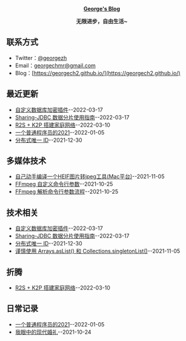 **<p align="center">[George's Blog](https://https://georgech2.github.io/)</p>**
**<p align="center">无限进步，自由生活~</p>**

## 联系方式
- Twitter：[@georgezh](https://twitter.com/georgezh5)
- Email：[georgechmr@gmail.com](georgechmr@gmail.com)
- Blog：[https://georgech2.github.io/](https://georgech2.github.io/)
## 最近更新
- [自定义数据库加密插件](https://github.com/GeorgeCh2/blog/issues/11)--2022-03-17
- [Sharing-JDBC 数据分片使用指南](https://github.com/GeorgeCh2/blog/issues/10)--2022-03-17
- [R2S + K2P 搭建家庭网络](https://github.com/GeorgeCh2/blog/issues/9)--2022-03-10
- [ 一个普通程序员的2021](https://github.com/GeorgeCh2/blog/issues/8)--2022-01-05
- [分布式唯一 ID](https://github.com/GeorgeCh2/blog/issues/7)--2021-12-30
## 多媒体技术
- [自己动手编译一个HEIF图片转jpeg工具(Mac平台)](https://github.com/GeorgeCh2/blog/issues/6)--2021-11-05
- [FFmpeg 自定义命令行参数](https://github.com/GeorgeCh2/blog/issues/4)--2021-10-25
- [FFmpeg 解析命令行参数流程](https://github.com/GeorgeCh2/blog/issues/3)--2021-10-25
## 技术相关
- [自定义数据库加密插件](https://github.com/GeorgeCh2/blog/issues/11)--2022-03-17
- [Sharing-JDBC 数据分片使用指南](https://github.com/GeorgeCh2/blog/issues/10)--2022-03-17
- [分布式唯一 ID](https://github.com/GeorgeCh2/blog/issues/7)--2021-12-30
- [谨慎使用 Arrays.asList() 和 Collections.singletonList()](https://github.com/GeorgeCh2/blog/issues/5)--2021-11-05
## 折腾
- [R2S + K2P 搭建家庭网络](https://github.com/GeorgeCh2/blog/issues/9)--2022-03-10
## 日常记录
- [ 一个普通程序员的2021](https://github.com/GeorgeCh2/blog/issues/8)--2022-01-05
- [我眼中的现代婚礼](https://github.com/GeorgeCh2/blog/issues/2)--2021-10-24
